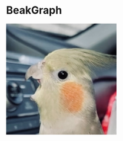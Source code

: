 # BeakGraph<br>
<img
  src="https://github.com/ebremer/BeakGraph/raw/master/beakgraph.png?raw=true"
  alt="Alt text"
  title="BeakGraph"
  style="display: inline-block; margin: 0 auto; max-width: 300px">
